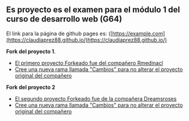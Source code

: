 ## Es proyecto es el examen para el módulo 1 del curso de  desarrollo web (G64) 
El link para la página de github pages es:
([https://example.com](https://claudiaprez88.github.io/)https://claudiaprez88.github.io/)


**Fork del proyecto 1**.

- [El primero proyecto Forkeado fue del compañero Rmedinacl](https://github.com/Dreamsroses/Dreamsroses.github.io)
- [Cree una nueva rama llamada "Cambios" para no alterar el proyecto original del compañero](https://github.com/ClaudiaPrez88/Dreamsroses.github.io/tree/cambios)

**Fork del proyecto 2**
- [El segundo proyecto Forkeado fue de la compañera Dreamsroses](https://github.com/Dreamsroses/Dreamsroses.github.io)
- [Cree una nueva rama llamada "Cambios" para no alterar el proyecto original del compañero](https://github.com/ClaudiaPrez88/Dreamsroses.github.io/tree/cambios)
